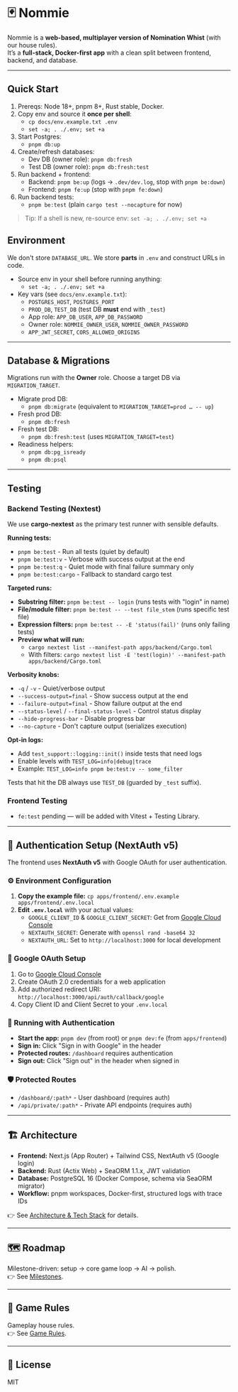 # 🃏 Nommie

Nommie is a **web-based, multiplayer version of Nomination Whist** (with our house rules).  
It’s a **full-stack, Docker-first app** with a clean split between frontend, backend, and database.

---

## Quick Start

1. Prereqs: Node 18+, pnpm 8+, Rust stable, Docker.
2. Copy env and source it **once per shell**:
   - `cp docs/env.example.txt .env`
   - `set -a; . ./.env; set +a`
3. Start Postgres:
   - `pnpm db:up`
4. Create/refresh databases:
   - Dev DB (owner role): `pnpm db:fresh`
   - Test DB (owner role): `pnpm db:fresh:test`
5. Run backend + frontend:
   - Backend: `pnpm be:up` (logs → `.dev/dev.log`, stop with `pnpm be:down`)
   - Frontend: `pnpm fe:up` (stop with `pnpm fe:down`)
6. Run backend tests:
   - `pnpm be:test` (plain `cargo test --nocapture` for now)

> Tip: If a shell is new, re-source env: `set -a; . ./.env; set +a`

## Environment

We don't store `DATABASE_URL`. We store **parts** in `.env` and construct URLs in code.

- Source env in your shell before running anything:
  - `set -a; . ./.env; set +a`
- Key vars (see `docs/env.example.txt`):
  - `POSTGRES_HOST`, `POSTGRES_PORT`
  - `PROD_DB`, `TEST_DB` (test DB **must** end with `_test`)
  - App role: `APP_DB_USER`, `APP_DB_PASSWORD`
  - Owner role: `NOMMIE_OWNER_USER`, `NOMMIE_OWNER_PASSWORD`
  - `APP_JWT_SECRET`, `CORS_ALLOWED_ORIGINS`

---

## Database & Migrations

Migrations run with the **Owner** role. Choose a target DB via `MIGRATION_TARGET`.

- Migrate prod DB:
  - `pnpm db:migrate`  (equivalent to `MIGRATION_TARGET=prod … -- up`)
- Fresh prod DB:
  - `pnpm db:fresh`
- Fresh test DB:
  - `pnpm db:fresh:test` (uses `MIGRATION_TARGET=test`)
- Readiness helpers:
  - `pnpm db:pg_isready`
  - `pnpm db:psql`

---

## Testing

### Backend Testing (Nextest)

We use **cargo-nextest** as the primary test runner with sensible defaults.

**Running tests:**
- `pnpm be:test` - Run all tests (quiet by default)
- `pnpm be:test:v` - Verbose with success output at the end
- `pnpm be:test:q` - Quiet mode with final failure summary only
- `pnpm be:test:cargo` - Fallback to standard cargo test

**Targeted runs:**
- **Substring filter:** `pnpm be:test -- login` (runs tests with "login" in name)
- **File/module filter:** `pnpm be:test -- --test file_stem` (runs specific test file)
- **Expression filters:** `pnpm be:test -- -E 'status(fail)'` (runs only failing tests)
- **Preview what will run:**
  - `cargo nextest list --manifest-path apps/backend/Cargo.toml`
  - With filters: `cargo nextest list -E 'test(login)' --manifest-path apps/backend/Cargo.toml`

**Verbosity knobs:**
- `-q` / `-v` - Quiet/verbose output
- `--success-output=final` - Show success output at the end
- `--failure-output=final` - Show failure output at the end
- `--status-level` / `--final-status-level` - Control status display
- `--hide-progress-bar` - Disable progress bar
- `--no-capture` - Don't capture output (serializes execution)

**Opt-in logs:**
- Add `test_support::logging::init()` inside tests that need logs
- Enable levels with `TEST_LOG=info|debug|trace`
- Example: `TEST_LOG=info pnpm be:test:v -- some_filter`

Tests that hit the DB always use `TEST_DB` (guarded by `_test` suffix).

### Frontend Testing
- `fe:test` pending — will be added with Vitest + Testing Library.

---

## 🔐 Authentication Setup (NextAuth v5)

The frontend uses **NextAuth v5** with Google OAuth for user authentication.

### ⚙️ Environment Configuration
1. **Copy the example file:** `cp apps/frontend/.env.example apps/frontend/.env.local`
2. **Edit `.env.local`** with your actual values:
   - `GOOGLE_CLIENT_ID` & `GOOGLE_CLIENT_SECRET`: Get from [Google Cloud Console](https://console.cloud.google.com/apis/credentials)
   - `NEXTAUTH_SECRET`: Generate with `openssl rand -base64 32`
   - `NEXTAUTH_URL`: Set to `http://localhost:3000` for local development

### 🔑 Google OAuth Setup
1. Go to [Google Cloud Console](https://console.cloud.google.com/apis/credentials)
2. Create OAuth 2.0 credentials for a web application
3. Add authorized redirect URI: `http://localhost:3000/api/auth/callback/google`
4. Copy Client ID and Client Secret to your `.env.local`

### 🚀 Running with Authentication
- **Start the app:** `pnpm dev` (from root) or `pnpm dev:fe` (from `apps/frontend`)
- **Sign in:** Click "Sign in with Google" in the header
- **Protected routes:** `/dashboard` requires authentication
- **Sign out:** Click "Sign out" in the header when signed in

### 🛡️ Protected Routes
- `/dashboard/:path*` - User dashboard (requires auth)
- `/api/private/:path*` - Private API endpoints (requires auth)

---

## 🏗️ Architecture
- **Frontend:** Next.js (App Router) + Tailwind CSS, NextAuth v5 (Google login)  
- **Backend:** Rust (Actix Web) + SeaORM 1.1.x, JWT validation  
- **Database:** PostgreSQL 16 (Docker Compose, schema via SeaORM migrator)  
- **Workflow:** pnpm workspaces, Docker-first, structured logs with trace IDs  

👉 See [Architecture & Tech Stack](docs/architecture.md) for details.

---

## 🗺️ Roadmap
Milestone-driven: setup → core game loop → AI → polish.  
👉 See [Milestones](docs/milestones.md).

---

## 🎲 Game Rules
Gameplay house rules.  
👉 See [Game Rules](docs/game-rules.md).

---

## 📜 License
MIT
